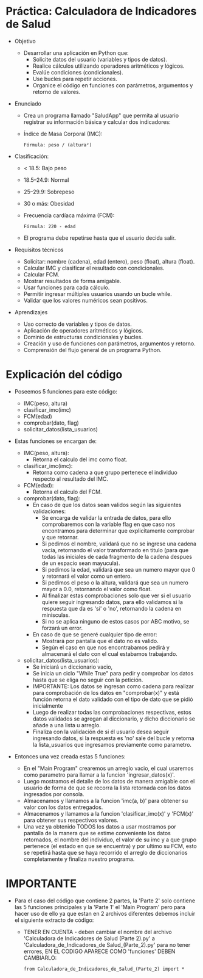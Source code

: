 # Práctica: Calculadora de Indicadores de Salud
- Objetivo
  - Desarrollar una aplicación en Python que:
    - Solicite datos del usuario (variables y tipos de datos).
    - Realice cálculos utilizando operadores aritméticos y lógicos.
    - Evalúe condiciones (condicionales).
    - Use bucles para repetir acciones.
    - Organice el código en funciones con parámetros, argumentos y retorno de valores.
      
- Enunciado
  - Crea un programa llamado "SaludApp" que permita al usuario registrar su información básica y calcular dos indicadores:
  - Índice de Masa Corporal (IMC):
    
        Fórmula: peso / (altura²)
- Clasificación:
    - < 18.5: Bajo peso
    - 18.5–24.9: Normal
    - 25–29.9: Sobrepeso
    - 30 o más: Obesidad
  - Frecuencia cardíaca máxima (FCM):

        Fórmula: 220 - edad
  - El programa debe repetirse hasta que el usuario decida salir.
    
- Requisitos técnicos
    - Solicitar: nombre (cadena), edad (entero), peso (float), altura (float).
    - Calcular IMC y clasificar el resultado con condicionales.
    - Calcular FCM.
    - Mostrar resultados de forma amigable.
    - Usar funciones para cada cálculo.
    - Permitir ingresar múltiples usuarios usando un bucle while.
    - Validar que los valores numéricos sean positivos.
      
- Aprendizajes
    - Uso correcto de variables y tipos de datos.
    - Aplicación de operadores aritméticos y lógicos.
    - Dominio de estructuras condicionales y bucles.
    - Creación y uso de funciones con parámetros, argumentos y retorno.
    - Comprensión del flujo general de un programa Python.

# Explicación del código

- Poseemos 5 funciones para este código:
  - IMC(peso, altura)
  - clasificar_imc(imc)
  - FCM(edad)
  - comprobar(dato, flag)
  - solicitar_datos(lista_usuarios)

- Estas funciones se encargan de:
  - IMC(peso, altura):
    - Retorna el calculo del imc como float.
  - clasificar_imc(imc):
    - Retorna como cadena a que grupo pertenece el individuo respecto al resultado del IMC.
  - FCM(edad):
    - Retorna el calculo del FCM.
  - comprobar(dato, flag):
    - En caso de que los datos sean validos según las siguientes validaciones:
      - Se encarga de validar la entrada de datos, para ello comprobaremos con la variable flag en que caso nos encontramos para determinar que explicitamente comprobar y que retornar.
      - Si pedimos el nombre, validará que no se ingrese una cadena vacia, retornando el valor transformado en titulo (para que todas las iniciales de cada fragmento de la cadena despues de un espacio sean mayucula).
      - Si pedimos la edad, validará que sea un numero mayor que 0 y retornará el valor como un entero.
      - Si pedimos el peso o la altura, validará que sea un numero mayor a 0.0, retornando el valor como float.
      - Al finalizar estas comprobaciones solo que ver si el usuario quiere seguir ingresando datos, para ello validamos si la respuesta que da es 'si' o 'no', retornando la cadena en minisculas.
      - Si no se aplica ninguno de estos casos por ABC motivo, se forzará un error.
    - En caso de que se generé cualquier tipo de error:
      - Mostrará por pantalla que el dato no es valido.
      - Según el caso en que nos encontrabamos pedirá y almacenará el dato con el cual estabamos trabajando.
  - solicitar_datos(lista_usuarios):
    - Se iniciará un diccionario vacio,
    - Se inicia un ciclo "While True" para pedir y comprobar los datos hasta que se eliga no seguir con la petición.
    - IMPORTANTE: Los datos se ingresan como cadena para realizar para comprobación de los datos en "comprobar(x)" y está función retorna el dato validado con el tipo de dato que se pidió inicialmente
    - Luego de realizar todas las comprobaciones respectivas, estos datos validados se agregan al diccionario, y dicho diccionario se añade a una lista u arreglo.
    - Finaliza con la validación de si él usuario desea seguir ingresando datos, si la respuesta es 'no' sale del bucle y retorna la lista_usuarios que ingresamos previamente como parametro.
   
- Entonces una vez creada estas 5 funciones:
  - En el "Main Program" crearemos un arreglo vacio, el cual usaremos como parametro para llamar a la funcion 'ingresar_datos(x)'.
  - Luego mostramos el detalle de los datos de manera amigable con el usuario de forma de que se recorra la lista retornada con los datos ingresados por consola.
  - Almacenamos y llamamos a la funcion 'imc(a, b)' para obtener su valor con los datos entregados.
  - Almacenamos y llamamos a la funcion 'clasificar_imc(x)' y 'FCM(x)' para obtener sus respectivos valores.
  - Una vez ya obtenido TODOS los datos a usar mostramos por pantalla de la manera que se estime conveniente los datos retornados, el nombre del individuo, el valor de su imc y a que grupo pertenece (el estado en que se encuentra) y por ultimo su FCM, esto se repetirá hasta que se haya recorrido el arreglo de diccionarios completamente y finaliza nuestro programa.   

# IMPORTANTE
- Para el caso del código que contiene 2 partes, la 'Parte 2' solo contiene las 5 funciones principales y la 'Parte 1' el 'Main Program' pero para hacer uso de ello ya que estan en 2 archivos diferentes debemos incluir el siguiente extracto de código:
  - TENER EN CUENTA - deben cambiar el nombre del archivo 'Calculadora de Indicadores de Salud (Parte 2).py' a 'Calculadora_de_Indicadores_de Salud_(Parte_2).py' para no tener errores, EN EL CODIGO APARECE COMO 'funciones' DEBEN CAMBIARLO:
      
        from Calculadora_de_Indicadores_de_Salud_(Parte_2) import *

  
